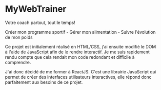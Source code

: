 # MyWebTrainer
Votre coach partout, tout le temps!

Créer mon programme sportif - Gérer mon alimentation - Suivre l'évolution de mon poids

Ce projet est initialement réalisé en  HTML/CSS, j'ai ensuite modifié le DOM à l'aide de JavaScript afin de le rendre interactif.
Je me suis rapidement rendu compte que cela rendait mon code redondant et difficile à comprendre.

J'ai donc décidé de me former à ReactJS. C'est une librairie JavaScript qui permet de créer des interfaces utilisateurs interactives, elle répond donc parfaitement aux besoins de ce projet.
